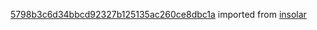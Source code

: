 [5798b3c6d34bbcd92327b125135ac260ce8dbc1a](https://github.com/insolar/insolar/commit/5798b3c6d34bbcd92327b125135ac260ce8dbc1a) imported from [insolar](https://github.com/insolar/insolar)
